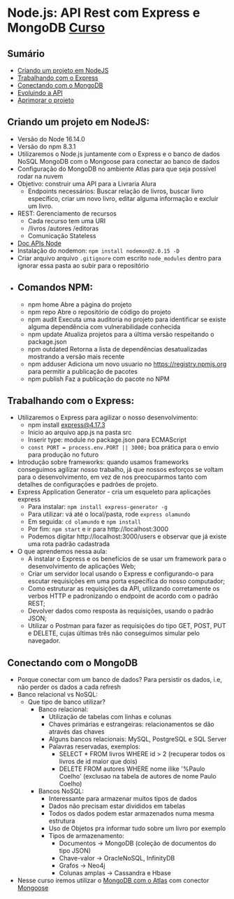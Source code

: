 # Node.js: API Rest com Express e MongoDB [Curso](https://cursos.alura.com.br/course/nodejs-api-rest-express-mongodb)
## Sumário

- [Criando um projeto em NodeJS](#criando-um-projeto-em-nodejs)
- [Trabalhando com o Express](#trabalhando-com-o-express)
- [Conectando com o MongoDB](#)
- [Evoluindo a API](#)
- [Aprimorar o projeto](#depurando-a-requisição-http)

## Criando um projeto em NodeJS:
- Versão do Node 16.14.0 
- Versão do npm 8.3.1
- Utilizaremos o Node.js juntamente com o Express e o banco de dados NoSQL MongoDB com o Mongoose para conectar ao banco de dados
- Configuração do MongoDB no ambiente Atlas para que seja possível rodar na nuvem
- Objetivo: construir uma API para a Livraria Alura
  - Endpoints necessários: Buscar relação de livros, buscar livro específico, criar um novo livro, editar alguma informação e excluir um livro.
- REST: Gerenciamento de recursos
  - Cada recurso tem uma URI
  - /livros /autores /editoras
  - Comunicação Stateless
- [Doc APIs Node](https://nodejs.org/api/)
- Instalação do nodemon: `npm install nodemon@2.0.15 -D`
- Criar arquivo arquivo `.gitignore` com escrito `node_modules` dentro para ignorar essa pasta ao subir para o repositório
- Comandos NPM:
  - 
  - npm home	Abre a página do projeto
  - npm repo	Abre o repositório de código do projeto
  - npm audit	Executa uma auditoria no projeto para identificar se existe alguma dependência com vulnerabilidade conhecida
  - npm update	Atualiza projetos para a última versão respeitando o package.json
  - npm outdated	Retorna a lista de dependências desatualizadas mostrando a versão mais recente
  - npm adduser	Adiciona um novo usuario no https://registry.npmjs.org para permitir a publicação de pacotes
  - npm publish	Faz a publicação do pacote no NPM

## Trabalhando com o Express:
- Utilizaremos o Express para agilizar o nosso desenvolvimento:
  - npm install express@4.17.3
  - Inicio ao arquivo app.js na pasta src
  - Inserir type: module no package.json para ECMAScript
  - `const PORT = process.env.PORT || 3000;` boa prática para o envio para produção no futuro
- Introdução sobre frameworks: quando usamos frameworks conseguimos agilizar nosso trabalho, já que nossos esforços se voltam para o desenvolvimento, em vez de nos preocuparmos tanto com detalhes de configurações e padrões de projeto.
- Express Application Generator - cria um esqueleto para aplicações express
  - Para instalar: `npm install express-generator -g`
  - Para utilizar: vá até o local/pasta, rode `express olamundo`
  - Em seguida: `cd olamundo` e `npm install`
  - Por fim: `npm start` e ir para http://localhost:3000
  - Podemos digitar http://localhost:3000/users e observar que já existe uma rota padrão cadastrada
- O que aprendemos nessa aula:
  - A instalar o Express e os benefícios de se usar um framework para o desenvolvimento de aplicações Web;
  - Criar um servidor local usando o Express e configurando-o para escutar requisições em uma porta específica do nosso computador;
  - Como estruturar as requisições da API, utilizando corretamente os verbos HTTP e padronizando o endpoint de acordo com o padrão REST;
  - Devolver dados como resposta às requisições, usando o padrão JSON;
  - Utilizar o Postman para fazer as requisições do tipo GET, POST, PUT e DELETE, cujas últimas três não conseguimos simular pelo navegador.

## Conectando com o MongoDB
- Porque conectar com um banco de dados? Para persistir os dados, i.e, não perder os dados a cada refresh
- Banco relacional vs NoSQL:
  - Que tipo de banco utilizar? 
    - Banco relacional:
      - Utilização de tabelas com linhas e colunas
      - Chaves primárias e estrangeiras: relacionamentos se dão através das chaves
      - Alguns bancos relacionais: MySQL, PostgreSQL e SQL Server
      - Palavras reservadas, exemplos:
        - SELECT * FROM livros WHERE id > 2 (recuperar todos os livros de id maior que dois)
        - DELETE FROM autores WHERE nome ilike '%Paulo Coelho' (exclusao na tabela de autores de nome Paulo Coelho)
    - Bancos NoSQL:
      - Interessante para armazenar muitos tipos de dados
      - Dados não precisam estar divididos em tabelas
      - Todos os dados podem estar armazenados numa mesma estrutura
      - Uso de Objetos pra informar tudo sobre um livro por exemplo
      - Tipos de armazenamento:
        - Documentos -> MongoDB (coleção de documentos do tipo JSON)
        - Chave-valor -> OracleNoSQL, InfinityDB
        - Grafos -> Neo4j
        - Colunas amplas -> Cassandra e Hbase
- Nesse curso iremos utilizar o [MongoDB com o Atlas](https://www.mongodb.com/pt-br/atlas) com conector [Mongoose](https://mongoosejs.com/)



  